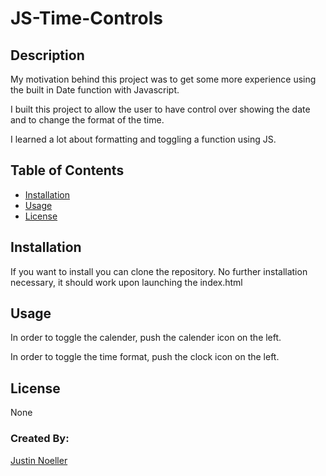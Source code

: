 # JS-Time-Controls

## Description

My motivation behind this project was to get some more experience using the built in Date function with Javascript.

I built this project to allow the user to have control over showing the date and to change the format of the time.

I learned a lot about formatting and toggling a function using JS.

## Table of Contents

- [Installation](#installation)
- [Usage](#usage)
- [License](#license)

## Installation

If you want to install you can clone the repository. No further installation necessary, it should work upon launching the index.html

## Usage

In order to toggle the calender, push the calender icon on the left.

In order to toggle the time format, push the clock icon on the left.

## License

None

### Created By:

[Justin Noeller](https://github.com/noellerjd)
